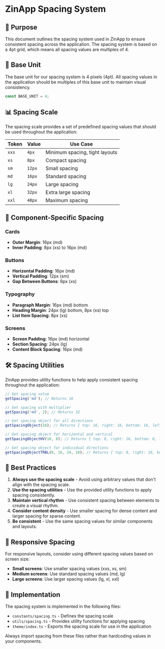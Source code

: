 # ZinApp Spacing System

## 📏 Purpose

This document outlines the spacing system used in ZinApp to ensure consistent spacing across the application. The spacing system is based on a 4pt grid, which means all spacing values are multiples of 4.

## 🧮 Base Unit

The base unit for our spacing system is 4 pixels (4pt). All spacing values in the application should be multiples of this base unit to maintain visual consistency.

```typescript
const BASE_UNIT = 4;
```

## 📊 Spacing Scale

The spacing scale provides a set of predefined spacing values that should be used throughout the application:

| Token    | Value       | Use Case                       |
|----------|-------------|--------------------------------|
| `xxs`    | `4px`       | Minimum spacing, tight layouts |
| `xs`     | `8px`       | Compact spacing               |
| `sm`     | `12px`      | Small spacing                 |
| `md`     | `16px`      | Standard spacing              |
| `lg`     | `24px`      | Large spacing                 |
| `xl`     | `32px`      | Extra large spacing           |
| `xxl`    | `48px`      | Maximum spacing               |

## 🧩 Component-Specific Spacing

### Cards
- **Outer Margin**: 16px (md)
- **Inner Padding**: 8px (xs) to 16px (md)

### Buttons
- **Horizontal Padding**: 16px (md)
- **Vertical Padding**: 12px (sm)
- **Gap Between Buttons**: 8px (xs)

### Typography
- **Paragraph Margin**: 16px (md) bottom
- **Heading Margin**: 24px (lg) bottom, 8px (xs) top
- **List Item Spacing**: 8px (xs)

### Screens
- **Screen Padding**: 16px (md) horizontal
- **Section Spacing**: 24px (lg)
- **Content Block Spacing**: 16px (md)

## 🛠️ Spacing Utilities

ZinApp provides utility functions to help apply consistent spacing throughout the application:

```typescript
// Get spacing value
getSpacing('md'); // Returns 16

// Get spacing with multiplier
getSpacing('md', 2); // Returns 32

// Get spacing object for all directions
getSpacingObject(16); // Returns { top: 16, right: 16, bottom: 16, left: 16 }

// Get spacing object for horizontal and vertical
getSpacingObjectHV(16, 8); // Returns { top: 8, right: 16, bottom: 8, left: 16 }

// Get spacing object for individual directions
getSpacingObjectTRBL(8, 16, 24, 16); // Returns { top: 8, right: 16, bottom: 24, left: 16 }
```

## 🎯 Best Practices

1. **Always use the spacing scale** - Avoid using arbitrary values that don't align with the spacing scale.
2. **Use the spacing utilities** - Use the provided utility functions to apply spacing consistently.
3. **Maintain vertical rhythm** - Use consistent spacing between elements to create a visual rhythm.
4. **Consider content density** - Use smaller spacing for dense content and larger spacing for sparse content.
5. **Be consistent** - Use the same spacing values for similar components and layouts.

## 📱 Responsive Spacing

For responsive layouts, consider using different spacing values based on screen size:

- **Small screens**: Use smaller spacing values (xxs, xs, sm)
- **Medium screens**: Use standard spacing values (md, lg)
- **Large screens**: Use larger spacing values (lg, xl, xxl)

## 🔄 Implementation

The spacing system is implemented in the following files:

- `constants/spacing.ts` - Defines the spacing scale
- `utils/spacing.ts` - Provides utility functions for applying spacing
- `theme/index.ts` - Exports the spacing scale for use in the application

Always import spacing from these files rather than hardcoding values in your components.
